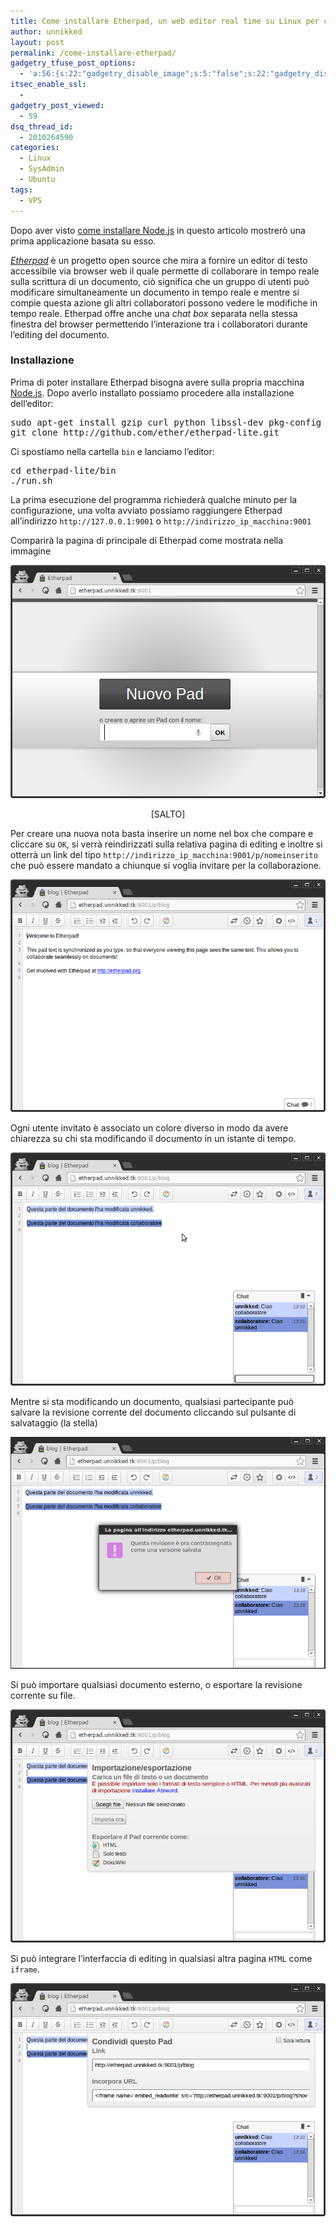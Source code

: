 ```yaml
---
title: Come installare Etherpad, un web editor real time su Linux per collaborare insieme
author: unnikked
layout: post
permalink: /come-installare-etherpad/
gadgetry_tfuse_post_options:
  - 'a:56:{s:22:"gadgetry_disable_image";s:5:"false";s:22:"gadgetry_disable_video";s:5:"false";s:26:"gadgetry_disable_post_meta";s:5:"false";s:23:"gadgetry_disable_author";s:5:"false";s:31:"gadgetry_disable_published_date";s:5:"false";s:24:"gadgetry_disable_coments";s:5:"false";s:28:"gadgetry_disable_author_info";s:5:"false";s:19:"gadgetry_page_title";s:13:"default_title";s:21:"gadgetry_custom_title";s:0:"";s:21:"gadgetry_single_image";s:42:"/wp-content/uploads/2013/11/screenshot.png";s:30:"gadgetry_single_img_dimensions";a:2:{i:0;s:3:"586";i:1;s:3:"319";}s:28:"gadgetry_single_img_position";s:9:"alignleft";s:24:"gadgetry_thumbnail_image";s:42:"/wp-content/uploads/2013/11/screenshot.png";s:27:"gadgetry_thumbnail_position";s:7:"noalign";s:19:"gadgetry_video_link";s:0:"";s:25:"gadgetry_video_dimensions";a:2:{i:0;s:3:"590";i:1;s:3:"191";}s:23:"gadgetry_video_position";s:10:"alignright";s:23:"gadgetry_header_element";s:7:"without";s:22:"gadgetry_select_slider";s:2:"-1";s:17:"gadgetry_page_map";s:0:"";s:25:"gadgetry_content_ads_post";s:4:"true";s:21:"gadgetry_top_ad_space";s:5:"false";s:21:"gadgetry_top_ad_image";s:0:"";s:19:"gadgetry_top_ad_url";s:0:"";s:23:"gadgetry_top_ad_adsense";s:0:"";s:28:"gadgetry_bfcontent_ads_space";s:5:"false";s:23:"gadgetry_bfcontent_type";s:5:"image";s:25:"gadgetry_bfcontent_number";s:3:"one";s:29:"gadgetry_bfcontent_ads_image1";s:0:"";s:27:"gadgetry_bfcontent_ads_url1";s:0:"";s:31:"gadgetry_bfcontent_ads_adsense1";s:0:"";s:29:"gadgetry_bfcontent_ads_image2";s:0:"";s:27:"gadgetry_bfcontent_ads_url2";s:0:"";s:31:"gadgetry_bfcontent_ads_adsense2";s:0:"";s:29:"gadgetry_bfcontent_ads_image3";s:0:"";s:27:"gadgetry_bfcontent_ads_url3";s:0:"";s:31:"gadgetry_bfcontent_ads_adsense3";s:0:"";s:29:"gadgetry_bfcontent_ads_image4";s:0:"";s:27:"gadgetry_bfcontent_ads_url4";s:0:"";s:31:"gadgetry_bfcontent_ads_adsense4";s:0:"";s:29:"gadgetry_bfcontent_ads_image5";s:0:"";s:27:"gadgetry_bfcontent_ads_url5";s:0:"";s:31:"gadgetry_bfcontent_ads_adsense5";s:0:"";s:29:"gadgetry_bfcontent_ads_image6";s:0:"";s:27:"gadgetry_bfcontent_ads_url6";s:0:"";s:31:"gadgetry_bfcontent_ads_adsense6";s:0:"";s:29:"gadgetry_bfcontent_ads_image7";s:0:"";s:27:"gadgetry_bfcontent_ads_url7";s:0:"";s:31:"gadgetry_bfcontent_ads_adsense7";s:0:"";s:19:"gadgetry_hook_space";s:5:"false";s:19:"gadgetry_hook_image";s:0:"";s:17:"gadgetry_hook_url";s:0:"";s:21:"gadgetry_hook_adsense";s:0:"";s:25:"gadgetry_content_subtitle";s:0:"";s:20:"gadgetry_content_top";s:0:"";s:23:"gadgetry_content_bottom";s:0:"";}'
itsec_enable_ssl:
  - 
gadgetry_post_viewed:
  - 59
dsq_thread_id:
  - 2010264590
categories:
  - Linux
  - SysAdmin
  - Ubuntu
tags:
  - VPS
---
```

<div align="center">
  <!-- unnikked - responsive - header --><ins class="adsbygoogle" style="display:block" data-ad-client="ca-pub-3846608868139288" data-ad-slot="2778724254" data-ad-format="auto"></ins>
</div>

  


Dopo aver visto <a href="installare-node-js-su-ubuntu" title="Come installare Node.js su Debian, Ubuntu e derivate" target="_blank">come installare Node.js</a> in questo articolo mostrerò una prima applicazione basata su esso. 

*<a href="http://etherpad.org/" title="Etherpad is an Open Source online editor providing collaborative editing in really real-time powered by Node.js" target="_blank">Etherpad</a>* è un progetto open source che mira a fornire un editor di testo accessibile via browser web il quale permette di collaborare in tempo reale sulla scrittura di un documento, ciò significa che un gruppo di utenti può modificare simultaneamente un documento in tempo reale e mentre si compie questa azione gli altri collaboratori possono vedere le modifiche in tempo reale. Etherpad offre anche una *chat box* separata nella stessa finestra del browser permettendo l&#8217;interazione tra i collaboratori durante l&#8217;editing del documento. 

### Installazione

Prima di poter installare Etherpad bisogna avere sulla propria macchina <a href="installare-node-js-su-ubuntu" title="Come installare Node.js su Debian, Ubuntu e derivate" target="_blank">Node.js</a>. Dopo averlo installato possiamo procedere alla installazione dell&#8217;editor:

<pre class="lang:sh decode:true " >sudo apt-get install gzip curl python libssl-dev pkg-config build-essential git
git clone http://github.com/ether/etherpad-lite.git
</pre>

Ci spostiamo nella cartella `bin` e lanciamo l&#8217;editor:

<pre class="lang:sh decode:true " >cd etherpad-lite/bin
./run.sh</pre>

La prima esecuzione del programma richiederà qualche minuto per la configurazione, una volta avviato possiamo raggiungere Etherpad all&#8217;indirizzo `http://127.0.0.1:9001` o `http://indirizzo_ip_macchina:9001`

Comparirà la pagina di principale di Etherpad come mostrata nella immagine

<img src="/wp-content/uploads/2013/11/Screenshot-from-2013-11-14-125544.png" alt="Etherpad_HomePage" class="aligncenter size-medium wp-image-1417" />

<p align="center">
  [SALTO] 
  
  <p>
    Per creare una nuova nota basta inserire un nome nel box che compare e cliccare su <code>OK</code>, si verrà reindirizzati sulla relativa pagina di editing e inoltre si otterrà un link del tipo <code>http://indirizzo_ip_macchina:9001/p/nomeinserito</code> che può essere mandato a chiunque si voglia invitare per la collaborazione.
  </p>
  
  <p>
    <img src="/wp-content/uploads/2013/11/Screenshot-from-2013-11-14-130507.png" alt="Etherpad_Editor" class="aligncenter size-full wp-image-1423" />
  </p>
  
  <p>
    Ogni utente invitato è associato un colore diverso in modo da avere chiarezza su chi sta modificando il documento in un istante di tempo.
  </p>
  
  <p>
    <img src="/wp-content/uploads/2013/11/Screenshot-from-2013-11-14-131704.png" alt="Etherpad_Collaborazione" class="aligncenter size-full wp-image-1426" />
  </p>
  
  <p>
    Mentre si sta modificando un documento, qualsiasi partecipante può salvare la revisione corrente del documento cliccando sul pulsante di salvataggio (la stella)
  </p>
  
  <p>
    <img src="/wp-content/uploads/2013/11/Screenshot-from-2013-11-14-132015.png" alt="Etherpad_Salvataggio" class="aligncenter size-full wp-image-1428" />
  </p>
  
  <p>
    Si può importare qualsiasi documento esterno, o esportare la revisione corrente su file.
  </p>
  
  <p>
    <img src="/wp-content/uploads/2013/11/Screenshot-from-2013-11-14-132259.png" alt="Etherpad_Import_Export" class="aligncenter size-full wp-image-1430" />
  </p>
  
  <p>
    Si può integrare l&#8217;interfaccia di editing in qualsiasi altra pagina <code>HTML</code> come <code>iframe</code>.
  </p>
  
  <p>
    <img src="/wp-content/uploads/2013/11/Screenshot-from-2013-11-14-132524.png" alt="Etherpad_Integrazione" class="aligncenter size-full wp-image-1432" />
  </p>
  
  <br />
  
  <div align="center">
    <!-- unnikked - responsive - footer --><ins class="adsbygoogle" style="display:block" data-ad-client="ca-pub-3846608868139288" data-ad-slot="4255457452" data-ad-format="auto"></ins>
  </div>